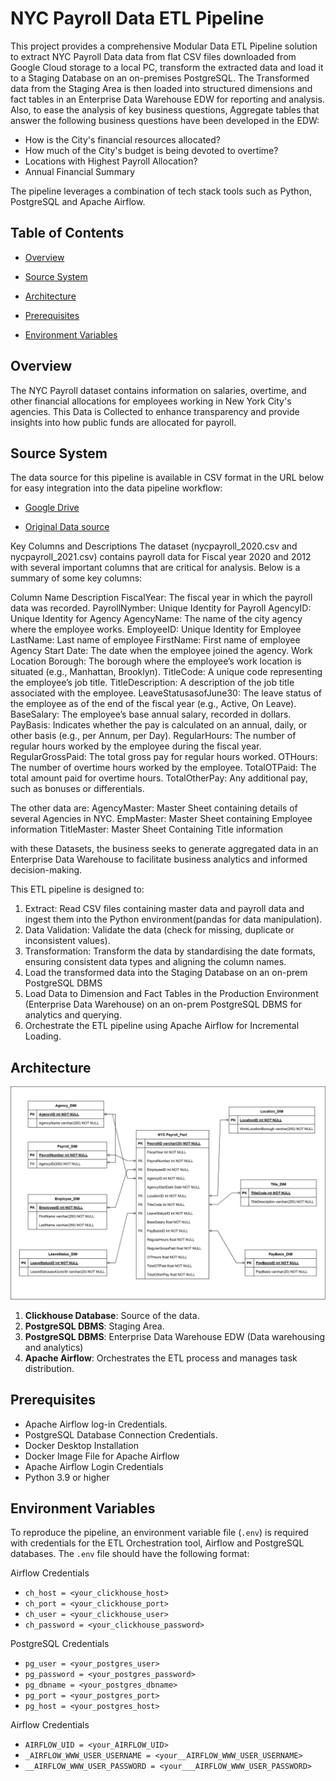 # NYC Payroll Data ETL Pipeline


This project provides a comprehensive Modular Data ETL Pipeline solution to extract NYC Payroll Data data from flat CSV files downloaded from Google Cloud storage to a local PC, transform the extracted data 
and load it to a Staging Database on an on-premises PostgreSQL. The Transformed data from the Staging Area is then loaded into structured dimensions and fact tables in an Enterprise Data Warehouse EDW for 
reporting and analysis. Also, to ease the analysis of key business questions, Aggregate tables that answer the following business questions have been developed in the EDW:

- How is the City's financial resources allocated?
- How much of the City's budget is being devoted to overtime?
- Locations with Highest Payroll Allocation?
- Annual Financial Summary


The pipeline leverages a combination of tech stack tools such as Python, PostgreSQL and Apache Airflow. 

## Table of Contents

- [Overview](#overview)
- [Source System](#source-system)
- [Architecture](#architecture)
- [Prerequisites](#prerequisites)

- [Environment Variables](#environment-variables)

## Overview
The NYC Payroll dataset contains information on salaries, overtime, and other financial allocations for employees working in New York City's agencies. This Data is Collected to enhance transparency and provide 
insights into how public funds are allocated for payroll. 


## Source System
The data source for this pipeline is available in CSV format in the URL below for easy integration into the data pipeline workflow:
- [Google Drive](https://drive.google.com/drive/folders/1AndnDfj-ChbUP5xHPdYQhG1Zw3BrEjL9)

- [Original Data source](https://data.cityofnewyork.us/widgets/k397-673e?mobile_redirect=true) 

Key Columns and Descriptions
The dataset (nycpayroll_2020.csv and nycpayroll_2021.csv) contains payroll data for Fiscal year 2020 and 2012 with several important columns that are critical for analysis. Below is a summary of some key columns:

Column Name   	                Description
FiscalYear:	                    The fiscal year in which the payroll data was recorded.
PayrollNymber:                  Unique Identity for Payroll
AgencyID:                       Unique Identity for Agency
AgencyName:    	                The name of the city agency where the employee works.
EmployeeID:                     Unique Identity for Employee
LastName:                       Last name of employee
FirstName:                      First name of employee
Agency Start Date:            	The date when the employee joined the agency.
Work Location Borough:        	The borough where the employee’s work location is situated (e.g., Manhattan, Brooklyn).
TitleCode:	                    A unique code representing the employee’s job title.
TitleDescription:               A description of the job title associated with the employee.
LeaveStatusasofJune30:    	    The leave status of the employee as of the end of the fiscal year (e.g., Active, On Leave).
BaseSalary:	                    The employee’s base annual salary, recorded in dollars.
PayBasis:            	          Indicates whether the pay is calculated on an annual, daily, or other basis (e.g., per Annum, per Day).
RegularHours:	                  The number of regular hours worked by the employee during the fiscal year.
RegularGrossPaid:               The total gross pay for regular hours worked.
OTHours:	                      The number of overtime hours worked by the employee.
TotalOTPaid:                    The total amount paid for overtime hours.
TotalOtherPay:                	Any additional pay, such as bonuses or differentials.

The other data are:
AgencyMaster: Master Sheet containing details of several Agencies in NYC.
EmpMaster: Master Sheet containing Employee information
TitleMaster: Master Sheet Containing Title information

with these Datasets, the business seeks to generate aggregated data in an Enterprise Data Warehouse to facilitate business analytics and informed decision-making.

This ETL pipeline is designed to:

1. Extract: Read CSV files containing master data and payroll data and ingest them into the Python environment(pandas for data manipulation).
2. Data Validation: Validate the data (check for missing, duplicate or inconsistent values).
3. Transformation: Transform the data by standardising the date formats, ensuring consistent data types and  aligning the column names.
4. Load the transformed data into the Staging Database on an on-prem PostgreSQL DBMS 
5. Load Data to Dimension and Fact Tables in the Production Environment (Enterprise Data Warehouse) on an on-prem PostgreSQL DBMS for analytics and querying.
6. Orchestrate the ETL pipeline using Apache Airflow for Incremental Loading.

## Architecture
![NYC Payroll EDW Data Model](NYC_Payroll_Data_Model.png)
1. **Clickhouse Database**: Source of the data.
2. **PostgreSQL DBMS**: Staging Area.
3. **PostgreSQL DBMS**: Enterprise Data Warehouse EDW (Data warehousing and analytics)
4. **Apache Airflow**: Orchestrates the ETL process and manages task distribution.


## Prerequisites
- Apache Airflow log-in Credentials.
- PostgreSQL Database Connection Credentials.
- Docker Desktop Installation
- Docker Image File for Apache Airflow
- Apache Airflow Login Credentials
- Python 3.9 or higher



## Environment Variables

To reproduce the pipeline, an environment variable file (`.env`) is required with credentials for the ETL Orchestration tool, Airflow and PostgreSQL databases. The `.env` file should have the following format:

Airflow Credentials
- `ch_host = <your_clickhouse_host>`
- `ch_port = <your_clickhouse_port>`
- `ch_user = <your_clickhouse_user>`
- `ch_password = <your_clickhouse_password>`

PostgreSQL Credentials
- `pg_user = <your_postgres_user>`
- `pg_password = <your_postgres_password>`
- `pg_dbname = <your_postgres_dbname>`
- `pg_port = <your_postgres_port>`
- `pg_host = <your_postgres_host>`

Airflow Credentials
- `AIRFLOW_UID = <your_AIRFLOW_UID>`
- `_AIRFLOW_WWW_USER_USERNAME = <your__AIRFLOW_WWW_USER_USERNAME>`
- `__AIRFLOW_WWW_USER_PASSWORD = <your___AIRFLOW_WWW_USER_PASSWORD>`
